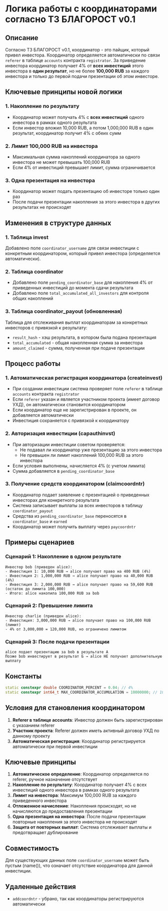 # Логика работы с координаторами согласно ТЗ БЛАГОРОСТ v0.1

## Описание

Согласно ТЗ БЛАГОРОСТ v0.1, координатор - это пайщик, который привел инвестора. Координатор определяется автоматически по связи `referer` в таблице `accounts` контракта `registrator`. За приведение инвестора координатор получает 4% от **всех инвестиций** этого инвестора в **один результат**, но не более **100,000 RUB** за каждого инвестора и только до первой подачи презентации об этом инвесторе.

## Ключевые принципы новой логики

### 1. Накопление по результату
- Координатор может получать 4% с **всех инвестиций** одного инвестора в рамках одного результата
- Если инвестор вложил 10,000 RUB, а потом 1,000,000 RUB в один результат, координатор получит 4% с обеих сумм

### 2. Лимит 100,000 RUB на инвестора
- Максимальная сумма накоплений координатора за одного инвестора не может превышать 100,000 RUB
- Если 4% от инвестиций превышает лимит, сумма ограничивается

### 3. Одна презентация на инвестора
- Координатор может подать презентацию об инвесторе только один раз
- После подачи презентации накопления за этого инвестора в других результатах не происходят

## Изменения в структуре данных

### 1. Таблица invest
Добавлено поле `coordinator_username` для связи инвестиции с конкретным координатором, который привел инвестора (определяется автоматически).

### 2. Таблица coordinator
- Добавлено поле `pending_coordinator_base` для накопления 4% от приведенных инвестиций до момента сдачи результата
- Добавлено поле `total_accumulated_all_investors` для контроля общих накоплений

### 3. Таблица coordinator_payout (обновленная)
Таблица для отслеживания выплат координаторам за конкретных инвесторов с привязкой к результату:
- `result_hash` - хэш результата, в котором была подана презентация
- `total_accumulated` - общая накопленная сумма за инвестора
- `amount_claimed` - сумма, полученная при подаче презентации

## Процесс работы

### 1. Автоматическая регистрация координатора (createinvest)
- При создании инвестиции система проверяет поле `referer` в таблице `accounts` контракта `registrator`
- Если `referer` указан и является участником проекта (имеет договор УХД), он автоматически становится координатором
- Если координатор еще не зарегистрирован в проекте, он добавляется автоматически
- Инвестиция сохраняется с привязкой к координатору

### 2. Авторизация инвестиции (capauthinvst)
- При авторизации инвестиции советом проверяется:
  - Не подавал ли координатор уже презентацию за этого инвестора
  - Не превышен ли лимит накоплений 100,000 RUB за этого инвестора
- Если условия выполнены, начисляется 4% (с учетом лимита)
- Сумма добавляется в `pending_coordinator_base`

### 3. Получение средств координатором (claimcoordntr)
- Координатор подает заявление с презентацией о приведенных инвесторах для конкретного результата
- Система записывает выплаты за всех инвесторов в таблицу `coordinator_payout`
- Средства из `pending_coordinator_base` переносятся в `coordinator_base` и `earned`
- Координатор может получить выплату через `paycoordntr`

## Примеры сценариев

### Сценарий 1: Накопление в одном результате
```
Инвестор bob (приведен alice):
- Инвестиция 1: 10,000 RUB → alice получает право на 400 RUB (4%)
- Инвестиция 2: 1,000,000 RUB → alice получает право на 40,000 RUB (4%)
- Инвестиция 3: 2,000,000 RUB → alice получает право на 59,600 RUB (остаток до лимита 100,000)
- Итого: alice накопила 100,000 RUB за bob
```

### Сценарий 2: Превышение лимита
```
Инвестор charlie (приведен alice):
- Инвестиция: 3,000,000 RUB → alice получает право на 100,000 RUB (лимит)
- 4% от 3,000,000 = 120,000 RUB, но ограничено лимитом
```

### Сценарий 3: После подачи презентации
```
alice подает презентацию за bob в результате А
Позже bob инвестирует в результат Б → alice НЕ получает дополнительную выплату
```

## Константы

```cpp
static constexpr double COORDINATOR_PERCENT = 0.04; // 4%
static constexpr int64_t MAX_COORDINATOR_ACCUMULATION = 10000000; // 100,000 RUB
```

## Условия для становления координатором

1. **Referer в таблице accounts**: Инвестор должен быть зарегистрирован с указанием referer
2. **Участник проекта**: Referer должен иметь активный договор УХД по данному проекту
3. **Автоматическая регистрация**: Координатор регистрируется автоматически при первой инвестиции

## Ключевые принципы

1. **Автоматическое определение**: Координатор определяется по referer, ручное назначение отсутствует
2. **Накопление по результату**: Координатор получает 4% с всех инвестиций одного инвестора в рамках одного результата
3. **Лимит на инвестора**: Максимум 100,000 RUB за каждого приведенного инвестора
4. **Отложенное начисление**: Накопления происходят, но не начисляются до предоставления презентации
5. **Одна презентация на инвестора**: После подачи презентации повторные накопления за этого инвестора не происходят
6. **Защита от повторных выплат**: Система отслеживает выплаты и предотвращает дублирование

## Совместимость

Для существующих данных поле `coordinator_username` может быть пустым (name()), что означает отсутствие координатора для данной инвестиции.

## Удаленные действия

- `addcoordntr` - убрано, так как координаторы регистрируются автоматически 